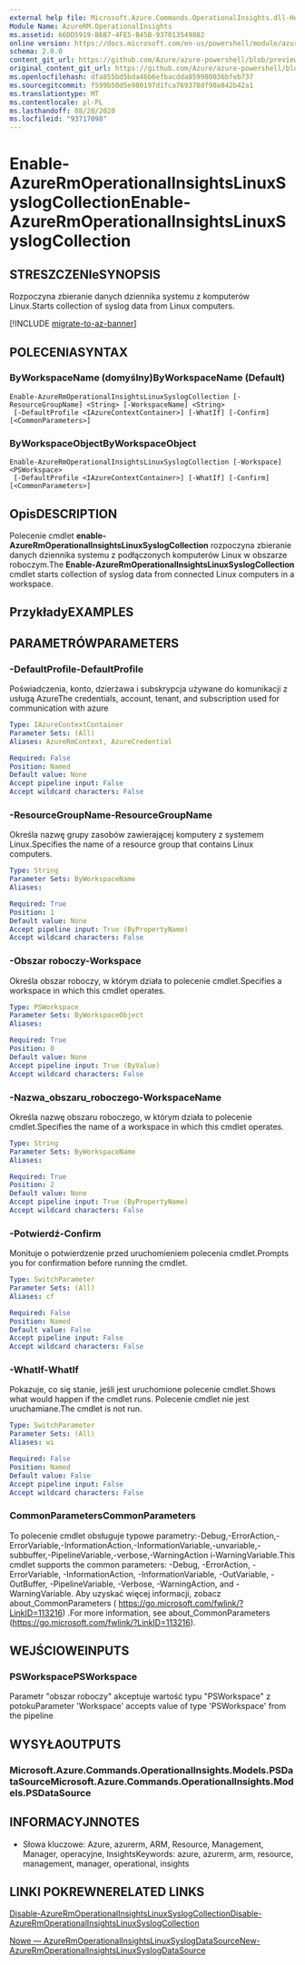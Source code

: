 ```yaml
---
external help file: Microsoft.Azure.Commands.OperationalInsights.dll-Help.xml
Module Name: AzureRM.OperationalInsights
ms.assetid: 66DD5919-B6B7-4FE5-B45B-937013549882
online version: https://docs.microsoft.com/en-us/powershell/module/azurerm.operationalinsights/enable-azurermoperationalinsightslinuxsyslogcollection
schema: 2.0.0
content_git_url: https://github.com/Azure/azure-powershell/blob/preview/src/ResourceManager/OperationalInsights/Commands.OperationalInsights/help/Enable-AzureRmOperationalInsightsLinuxSyslogCollection.md
original_content_git_url: https://github.com/Azure/azure-powershell/blob/preview/src/ResourceManager/OperationalInsights/Commands.OperationalInsights/help/Enable-AzureRmOperationalInsightsLinuxSyslogCollection.md
ms.openlocfilehash: dfa855bd5bda46b6efbacdda859980036bfeb737
ms.sourcegitcommit: f599b50d5e980197d1fca769378df90a842b42a1
ms.translationtype: MT
ms.contentlocale: pl-PL
ms.lasthandoff: 08/20/2020
ms.locfileid: "93717098"
---
```

# <span data-ttu-id="5a9cc-101">Enable-AzureRmOperationalInsightsLinuxSyslogCollection</span><span class="sxs-lookup"><span data-stu-id="5a9cc-101">Enable-AzureRmOperationalInsightsLinuxSyslogCollection</span></span>

## <span data-ttu-id="5a9cc-102">STRESZCZENIe</span><span class="sxs-lookup"><span data-stu-id="5a9cc-102">SYNOPSIS</span></span>
<span data-ttu-id="5a9cc-103">Rozpoczyna zbieranie danych dziennika systemu z komputerów Linux.</span><span class="sxs-lookup"><span data-stu-id="5a9cc-103">Starts collection of syslog data from Linux computers.</span></span>

[!INCLUDE [migrate-to-az-banner](../../includes/migrate-to-az-banner.md)]

## <span data-ttu-id="5a9cc-104">POLECENIA</span><span class="sxs-lookup"><span data-stu-id="5a9cc-104">SYNTAX</span></span>

### <span data-ttu-id="5a9cc-105">ByWorkspaceName (domyślny)</span><span class="sxs-lookup"><span data-stu-id="5a9cc-105">ByWorkspaceName (Default)</span></span>
```
Enable-AzureRmOperationalInsightsLinuxSyslogCollection [-ResourceGroupName] <String> [-WorkspaceName] <String>
 [-DefaultProfile <IAzureContextContainer>] [-WhatIf] [-Confirm] [<CommonParameters>]
```

### <span data-ttu-id="5a9cc-106">ByWorkspaceObject</span><span class="sxs-lookup"><span data-stu-id="5a9cc-106">ByWorkspaceObject</span></span>
```
Enable-AzureRmOperationalInsightsLinuxSyslogCollection [-Workspace] <PSWorkspace>
 [-DefaultProfile <IAzureContextContainer>] [-WhatIf] [-Confirm] [<CommonParameters>]
```

## <span data-ttu-id="5a9cc-107">Opis</span><span class="sxs-lookup"><span data-stu-id="5a9cc-107">DESCRIPTION</span></span>
<span data-ttu-id="5a9cc-108">Polecenie cmdlet **enable-AzureRmOperationalInsightsLinuxSyslogCollection** rozpoczyna zbieranie danych dziennika systemu z podłączonych komputerów Linux w obszarze roboczym.</span><span class="sxs-lookup"><span data-stu-id="5a9cc-108">The **Enable-AzureRmOperationalInsightsLinuxSyslogCollection** cmdlet starts collection of syslog data from connected Linux computers in a workspace.</span></span>

## <span data-ttu-id="5a9cc-109">Przykłady</span><span class="sxs-lookup"><span data-stu-id="5a9cc-109">EXAMPLES</span></span>

## <span data-ttu-id="5a9cc-110">PARAMETRÓW</span><span class="sxs-lookup"><span data-stu-id="5a9cc-110">PARAMETERS</span></span>

### <span data-ttu-id="5a9cc-111">-DefaultProfile</span><span class="sxs-lookup"><span data-stu-id="5a9cc-111">-DefaultProfile</span></span>
<span data-ttu-id="5a9cc-112">Poświadczenia, konto, dzierżawa i subskrypcja używane do komunikacji z usługą Azure</span><span class="sxs-lookup"><span data-stu-id="5a9cc-112">The credentials, account, tenant, and subscription used for communication with azure</span></span>

```yaml
Type: IAzureContextContainer
Parameter Sets: (All)
Aliases: AzureRmContext, AzureCredential

Required: False
Position: Named
Default value: None
Accept pipeline input: False
Accept wildcard characters: False
```

### <span data-ttu-id="5a9cc-113">-ResourceGroupName</span><span class="sxs-lookup"><span data-stu-id="5a9cc-113">-ResourceGroupName</span></span>
<span data-ttu-id="5a9cc-114">Określa nazwę grupy zasobów zawierającej komputery z systemem Linux.</span><span class="sxs-lookup"><span data-stu-id="5a9cc-114">Specifies the name of a resource group that contains Linux computers.</span></span>

```yaml
Type: String
Parameter Sets: ByWorkspaceName
Aliases: 

Required: True
Position: 1
Default value: None
Accept pipeline input: True (ByPropertyName)
Accept wildcard characters: False
```

### <span data-ttu-id="5a9cc-115">-Obszar roboczy</span><span class="sxs-lookup"><span data-stu-id="5a9cc-115">-Workspace</span></span>
<span data-ttu-id="5a9cc-116">Określa obszar roboczy, w którym działa to polecenie cmdlet.</span><span class="sxs-lookup"><span data-stu-id="5a9cc-116">Specifies a workspace in which this cmdlet operates.</span></span>

```yaml
Type: PSWorkspace
Parameter Sets: ByWorkspaceObject
Aliases: 

Required: True
Position: 0
Default value: None
Accept pipeline input: True (ByValue)
Accept wildcard characters: False
```

### <span data-ttu-id="5a9cc-117">-Nazwa_obszaru_roboczego</span><span class="sxs-lookup"><span data-stu-id="5a9cc-117">-WorkspaceName</span></span>
<span data-ttu-id="5a9cc-118">Określa nazwę obszaru roboczego, w którym działa to polecenie cmdlet.</span><span class="sxs-lookup"><span data-stu-id="5a9cc-118">Specifies the name of a workspace in which this cmdlet operates.</span></span>

```yaml
Type: String
Parameter Sets: ByWorkspaceName
Aliases: 

Required: True
Position: 2
Default value: None
Accept pipeline input: True (ByPropertyName)
Accept wildcard characters: False
```

### <span data-ttu-id="5a9cc-119">-Potwierdź</span><span class="sxs-lookup"><span data-stu-id="5a9cc-119">-Confirm</span></span>
<span data-ttu-id="5a9cc-120">Monituje o potwierdzenie przed uruchomieniem polecenia cmdlet.</span><span class="sxs-lookup"><span data-stu-id="5a9cc-120">Prompts you for confirmation before running the cmdlet.</span></span>

```yaml
Type: SwitchParameter
Parameter Sets: (All)
Aliases: cf

Required: False
Position: Named
Default value: False
Accept pipeline input: False
Accept wildcard characters: False
```

### <span data-ttu-id="5a9cc-121">-WhatIf</span><span class="sxs-lookup"><span data-stu-id="5a9cc-121">-WhatIf</span></span>
<span data-ttu-id="5a9cc-122">Pokazuje, co się stanie, jeśli jest uruchomione polecenie cmdlet.</span><span class="sxs-lookup"><span data-stu-id="5a9cc-122">Shows what would happen if the cmdlet runs.</span></span>
<span data-ttu-id="5a9cc-123">Polecenie cmdlet nie jest uruchamiane.</span><span class="sxs-lookup"><span data-stu-id="5a9cc-123">The cmdlet is not run.</span></span>

```yaml
Type: SwitchParameter
Parameter Sets: (All)
Aliases: wi

Required: False
Position: Named
Default value: False
Accept pipeline input: False
Accept wildcard characters: False
```

### <span data-ttu-id="5a9cc-124">CommonParameters</span><span class="sxs-lookup"><span data-stu-id="5a9cc-124">CommonParameters</span></span>
<span data-ttu-id="5a9cc-125">To polecenie cmdlet obsługuje typowe parametry:-Debug,-ErrorAction,-ErrorVariable,-InformationAction,-InformationVariable,-unvariable,-subbuffer,-PipelineVariable,-verbose,-WarningAction i-WarningVariable.</span><span class="sxs-lookup"><span data-stu-id="5a9cc-125">This cmdlet supports the common parameters: -Debug, -ErrorAction, -ErrorVariable, -InformationAction, -InformationVariable, -OutVariable, -OutBuffer, -PipelineVariable, -Verbose, -WarningAction, and -WarningVariable.</span></span> <span data-ttu-id="5a9cc-126">Aby uzyskać więcej informacji, zobacz about_CommonParameters ( https://go.microsoft.com/fwlink/?LinkID=113216) .</span><span class="sxs-lookup"><span data-stu-id="5a9cc-126">For more information, see about_CommonParameters (https://go.microsoft.com/fwlink/?LinkID=113216).</span></span>

## <span data-ttu-id="5a9cc-127">WEJŚCIOWE</span><span class="sxs-lookup"><span data-stu-id="5a9cc-127">INPUTS</span></span>

### <span data-ttu-id="5a9cc-128">PSWorkspace</span><span class="sxs-lookup"><span data-stu-id="5a9cc-128">PSWorkspace</span></span>
<span data-ttu-id="5a9cc-129">Parametr "obszar roboczy" akceptuje wartość typu "PSWorkspace" z potoku</span><span class="sxs-lookup"><span data-stu-id="5a9cc-129">Parameter 'Workspace' accepts value of type 'PSWorkspace' from the pipeline</span></span>

## <span data-ttu-id="5a9cc-130">WYSYŁA</span><span class="sxs-lookup"><span data-stu-id="5a9cc-130">OUTPUTS</span></span>

### <span data-ttu-id="5a9cc-131">Microsoft.Azure.Commands.OperationalInsights.Models.PSDataSource</span><span class="sxs-lookup"><span data-stu-id="5a9cc-131">Microsoft.Azure.Commands.OperationalInsights.Models.PSDataSource</span></span>

## <span data-ttu-id="5a9cc-132">INFORMACYJN</span><span class="sxs-lookup"><span data-stu-id="5a9cc-132">NOTES</span></span>
* <span data-ttu-id="5a9cc-133">Słowa kluczowe: Azure, azurerm, ARM, Resource, Management, Manager, operacyjne, Insights</span><span class="sxs-lookup"><span data-stu-id="5a9cc-133">Keywords: azure, azurerm, arm, resource, management, manager, operational, insights</span></span>

## <span data-ttu-id="5a9cc-134">LINKI POKREWNE</span><span class="sxs-lookup"><span data-stu-id="5a9cc-134">RELATED LINKS</span></span>

[<span data-ttu-id="5a9cc-135">Disable-AzureRmOperationalInsightsLinuxSyslogCollection</span><span class="sxs-lookup"><span data-stu-id="5a9cc-135">Disable-AzureRmOperationalInsightsLinuxSyslogCollection</span></span>](./Disable-AzureRmOperationalInsightsLinuxSyslogCollection.md)

[<span data-ttu-id="5a9cc-136">Nowe — AzureRmOperationalInsightsLinuxSyslogDataSource</span><span class="sxs-lookup"><span data-stu-id="5a9cc-136">New-AzureRmOperationalInsightsLinuxSyslogDataSource</span></span>](./New-AzureRmOperationalInsightsLinuxSyslogDataSource.md)


